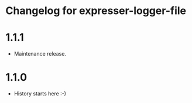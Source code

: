 # Changelog for expresser-logger-file

1.1.1
=====
* Maintenance release.

1.1.0
=====
* History starts here :-)
